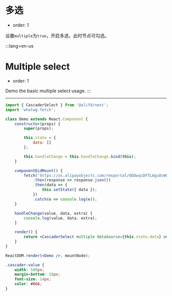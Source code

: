 # 多选

- order: 1

设置`multiple`为`true`，开启多选，此时节点可勾选。

:::lang=en-us
# Multiple select

- order: 1

Demo the basic multiple select usage.
:::

---

````jsx
import { CascaderSelect } from '@alifd/next';
import 'whatwg-fetch';

class Demo extends React.Component {
    constructor(props) {
        super(props);

        this.state = {
            data: []
        };

        this.handleChange = this.handleChange.bind(this);
    }

    componentDidMount() {
        fetch('https://os.alipayobjects.com/rmsportal/ODDwqcDFTLAguOvWEolX.json')
            .then(response => response.json())
            .then(data => {
                this.setState({ data });
            })
            .catch(e => console.log(e));
    }

    handleChange(value, data, extra) {
        console.log(value, data, extra);
    }

    render() {
        return <CascaderSelect multiple dataSource={this.state.data} onChange={this.handleChange} />;
    }
}

ReactDOM.render(<Demo />, mountNode);
````

```` css
.cascader-value {
    width: 500px;
    margin-bottom: 10px;
    font-size: 14px;
    color: #666;
}
````
